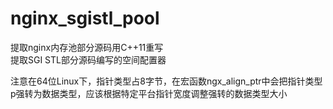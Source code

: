 # nginx_sgistl_pool
提取nginx内存池部分源码用C++11重写<br>
提取SGI STL部分源码编写的空间配置器<br>

注意在64位Linux下，指针类型占8字节，在宏函数ngx_align_ptr中会把指针类型p强转为数据类型，应该根据特定平台指针宽度调整强转的数据类型大小
